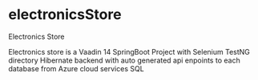 # electronicsStore
Electronics Store

Electronics store is a Vaadin 14 SpringBoot Project with Selenium TestNG directory Hibernate backend with auto generated api enpoints to each 
database from Azure cloud services SQL
